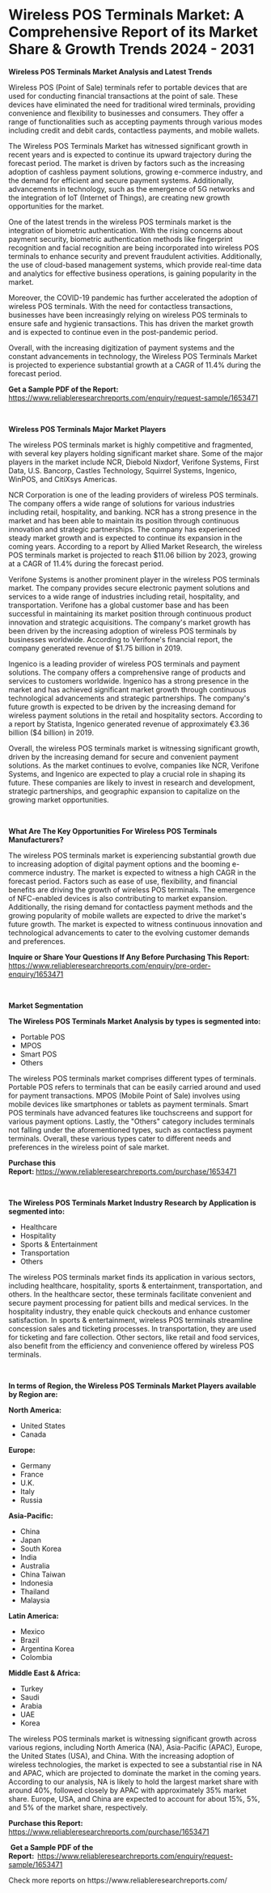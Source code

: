 <p><h1>Wireless POS Terminals Market: A Comprehensive Report of its Market Share & Growth Trends 2024 - 2031</h1></p><p><strong>Wireless POS Terminals Market Analysis and Latest Trends</strong></p>
<p><p>Wireless POS (Point of Sale) terminals refer to portable devices that are used for conducting financial transactions at the point of sale. These devices have eliminated the need for traditional wired terminals, providing convenience and flexibility to businesses and consumers. They offer a range of functionalities such as accepting payments through various modes including credit and debit cards, contactless payments, and mobile wallets.</p><p>The Wireless POS Terminals Market has witnessed significant growth in recent years and is expected to continue its upward trajectory during the forecast period. The market is driven by factors such as the increasing adoption of cashless payment solutions, growing e-commerce industry, and the demand for efficient and secure payment systems. Additionally, advancements in technology, such as the emergence of 5G networks and the integration of IoT (Internet of Things), are creating new growth opportunities for the market.</p><p>One of the latest trends in the wireless POS terminals market is the integration of biometric authentication. With the rising concerns about payment security, biometric authentication methods like fingerprint recognition and facial recognition are being incorporated into wireless POS terminals to enhance security and prevent fraudulent activities. Additionally, the use of cloud-based management systems, which provide real-time data and analytics for effective business operations, is gaining popularity in the market.</p><p>Moreover, the COVID-19 pandemic has further accelerated the adoption of wireless POS terminals. With the need for contactless transactions, businesses have been increasingly relying on wireless POS terminals to ensure safe and hygienic transactions. This has driven the market growth and is expected to continue even in the post-pandemic period.</p><p>Overall, with the increasing digitization of payment systems and the constant advancements in technology, the Wireless POS Terminals Market is projected to experience substantial growth at a CAGR of 11.4% during the forecast period.</p></p>
<p><strong>Get a Sample PDF of the Report:&nbsp;</strong> <a href="https://www.reliableresearchreports.com/enquiry/request-sample/1653471">https://www.reliableresearchreports.com/enquiry/request-sample/1653471</a></p>
<p>&nbsp;</p>
<p><strong>Wireless POS Terminals Major Market Players</strong></p>
<p><p>The wireless POS terminals market is highly competitive and fragmented, with several key players holding significant market share. Some of the major players in the market include NCR, Diebold Nixdorf, Verifone Systems, First Data, U.S. Bancorp, Castles Technology, Squirrel Systems, Ingenico, WinPOS, and CitiXsys Americas.</p><p>NCR Corporation is one of the leading providers of wireless POS terminals. The company offers a wide range of solutions for various industries including retail, hospitality, and banking. NCR has a strong presence in the market and has been able to maintain its position through continuous innovation and strategic partnerships. The company has experienced steady market growth and is expected to continue its expansion in the coming years. According to a report by Allied Market Research, the wireless POS terminals market is projected to reach $11.06 billion by 2023, growing at a CAGR of 11.4% during the forecast period.</p><p>Verifone Systems is another prominent player in the wireless POS terminals market. The company provides secure electronic payment solutions and services to a wide range of industries including retail, hospitality, and transportation. Verifone has a global customer base and has been successful in maintaining its market position through continuous product innovation and strategic acquisitions. The company's market growth has been driven by the increasing adoption of wireless POS terminals by businesses worldwide. According to Verifone's financial report, the company generated revenue of $1.75 billion in 2019.</p><p>Ingenico is a leading provider of wireless POS terminals and payment solutions. The company offers a comprehensive range of products and services to customers worldwide. Ingenico has a strong presence in the market and has achieved significant market growth through continuous technological advancements and strategic partnerships. The company's future growth is expected to be driven by the increasing demand for wireless payment solutions in the retail and hospitality sectors. According to a report by Statista, Ingenico generated revenue of approximately €3.36 billion ($4 billion) in 2019.</p><p>Overall, the wireless POS terminals market is witnessing significant growth, driven by the increasing demand for secure and convenient payment solutions. As the market continues to evolve, companies like NCR, Verifone Systems, and Ingenico are expected to play a crucial role in shaping its future. These companies are likely to invest in research and development, strategic partnerships, and geographic expansion to capitalize on the growing market opportunities.</p></p>
<p>&nbsp;</p>
<p><strong>What Are The Key Opportunities For Wireless POS Terminals Manufacturers?</strong></p>
<p><p>The wireless POS terminals market is experiencing substantial growth due to increasing adoption of digital payment options and the booming e-commerce industry. The market is expected to witness a high CAGR in the forecast period. Factors such as ease of use, flexibility, and financial benefits are driving the growth of wireless POS terminals. The emergence of NFC-enabled devices is also contributing to market expansion. Additionally, the rising demand for contactless payment methods and the growing popularity of mobile wallets are expected to drive the market's future growth. The market is expected to witness continuous innovation and technological advancements to cater to the evolving customer demands and preferences.</p></p>
<p><strong>Inquire or Share Your Questions If Any Before Purchasing This Report:</strong> <a href="https://www.reliableresearchreports.com/enquiry/pre-order-enquiry/1653471">https://www.reliableresearchreports.com/enquiry/pre-order-enquiry/1653471</a></p>
<p>&nbsp;</p>
<p><strong>Market Segmentation</strong></p>
<p><strong>The Wireless POS Terminals Market Analysis by types is segmented into:</strong></p>
<p><ul><li>Portable POS</li><li>MPOS</li><li>Smart POS</li><li>Others</li></ul></p>
<p><p>The wireless POS terminals market comprises different types of terminals. Portable POS refers to terminals that can be easily carried around and used for payment transactions. MPOS (Mobile Point of Sale) involves using mobile devices like smartphones or tablets as payment terminals. Smart POS terminals have advanced features like touchscreens and support for various payment options. Lastly, the "Others" category includes terminals not falling under the aforementioned types, such as contactless payment terminals. Overall, these various types cater to different needs and preferences in the wireless point of sale market.</p></p>
<p><strong>Purchase this Report:&nbsp;</strong><a href="https://www.reliableresearchreports.com/purchase/1653471">https://www.reliableresearchreports.com/purchase/1653471</a></p>
<p>&nbsp;</p>
<p><strong>The Wireless POS Terminals Market Industry Research by Application is segmented into:</strong></p>
<p><ul><li>Healthcare</li><li>Hospitality</li><li>Sports & Entertainment</li><li>Transportation</li><li>Others</li></ul></p>
<p><p>The wireless POS terminals market finds its application in various sectors, including healthcare, hospitality, sports & entertainment, transportation, and others. In the healthcare sector, these terminals facilitate convenient and secure payment processing for patient bills and medical services. In the hospitality industry, they enable quick checkouts and enhance customer satisfaction. In sports & entertainment, wireless POS terminals streamline concession sales and ticketing processes. In transportation, they are used for ticketing and fare collection. Other sectors, like retail and food services, also benefit from the efficiency and convenience offered by wireless POS terminals.</p></p>
<p>&nbsp;</p>
<p><strong>In terms of Region, the Wireless POS Terminals Market Players available by Region are:</strong></p>
<p>
    <p> <strong> North America: </strong>
        <ul>
            <li>United States</li>
            <li>Canada</li>
        </ul>
        </p> 
    <p> <strong> Europe: </strong>
        <ul>
            <li>Germany</li>
            <li>France</li>
            <li>U.K.</li>
            <li>Italy</li>
            <li>Russia</li>
        </ul>
        </p> 
    <p> <strong> Asia-Pacific: </strong>
        <ul>
            <li>China</li>
            <li>Japan</li>
            <li>South Korea</li>
            <li>India</li>
            <li>Australia</li>
            <li>China Taiwan</li>
            <li>Indonesia</li>
            <li>Thailand</li>
            <li>Malaysia</li>
        </ul>
        </p> 
    <p> <strong> Latin America: </strong>
        <ul>
            <li>Mexico</li>
            <li>Brazil</li>
            <li>Argentina Korea</li>
            <li>Colombia</li>
        </ul>
        </p> 
    <p> <strong> Middle East & Africa: </strong>
        <ul>
            <li>Turkey</li>
            <li>Saudi</li>
            <li>Arabia</li>
            <li>UAE</li>
            <li>Korea</li>
        </ul>
    </p>
    </p>
<p><p>The wireless POS terminals market is witnessing significant growth across various regions, including North America (NA), Asia-Pacific (APAC), Europe, the United States (USA), and China. With the increasing adoption of wireless technologies, the market is expected to see a substantial rise in NA and APAC, which are projected to dominate the market in the coming years. According to our analysis, NA is likely to hold the largest market share with around 40%, followed closely by APAC with approximately 35% market share. Europe, USA, and China are expected to account for about 15%, 5%, and 5% of the market share, respectively.</p></p>
<p><strong>Purchase this Report: </strong><a href="https://www.reliableresearchreports.com/purchase/1653471">https://www.reliableresearchreports.com/purchase/1653471</a></p>
<p>&nbsp;<strong>Get a Sample PDF of the Report:&nbsp;&nbsp;</strong><a href="https://www.reliableresearchreports.com/enquiry/request-sample/1653471">https://www.reliableresearchreports.com/enquiry/request-sample/1653471</a></p>
<p><strong></strong></p>
<p>Check more reports on https://www.reliableresearchreports.com/</p>